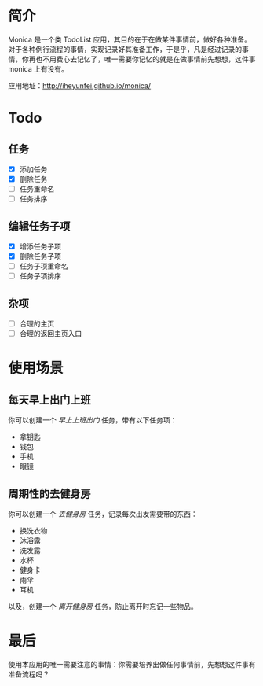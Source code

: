 # 简介

Monica 是一个类 TodoList 应用，其目的在于在做某件事情前，做好各种准备。对于各种例行流程的事情，实现记录好其准备工作，于是乎，凡是经过记录的事情，你再也不用费心去记忆了，唯一需要你记忆的就是在做事情前先想想，这件事 monica 上有没有。

应用地址：http://iheyunfei.github.io/monica/

# Todo

## 任务

- [x] 添加任务
- [x] 删除任务
- [ ] 任务重命名
- [ ] 任务排序

## 编辑任务子项

- [x] 增添任务子项
- [x] 删除任务子项
- [ ] 任务子项重命名
- [ ] 任务子项排序

## 杂项

- [ ] 合理的主页
- [ ] 合理的返回主页入口

# 使用场景

## 每天早上出门上班

你可以创建一个 _早上上班出门_ 任务，带有以下任务项：

- 拿钥匙
- 钱包
- 手机
- 眼镜

## 周期性的去健身房

你可以创建一个 _去健身房_ 任务，记录每次出发需要带的东西：

- 换洗衣物
- 沐浴露
- 洗发露
- 水杯
- 健身卡
- 雨伞
- 耳机

以及，创建一个 _离开健身房_ 任务，防止离开时忘记一些物品。

# 最后

使用本应用的唯一需要注意的事情：你需要培养出做任何事情前，先想想这件事有准备流程吗？
